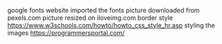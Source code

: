 google fonts website imported the fonts
picture downloaded from pexels.com
picture resized on iloveimg.com
border style https://www.w3schools.com/howto/howto_css_style_hr.asp
styling the images https://programmersportal.com/